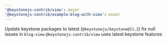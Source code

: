 ```yaml
---
'@keystonejs-contrib/view': major
'@keystonejs-contrib/example-blog-with-view': minor
---
```


Update keystone packages to latest (`@keystonejs/keystone@11.2`)
fix null issues in `blog-view`
`@keystonejs-contrib/view` uses latest keystone features
